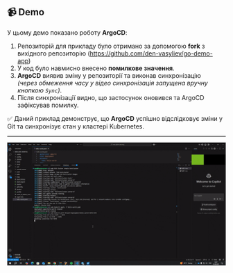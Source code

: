## 📹 Demo

У цьому демо показано роботу **ArgoCD**:

1. Репозиторій для прикладу було отримано за допомогою **fork** з вихідного репозиторію (https://github.com/den-vasyliev/go-demo-app)
2. У код було навмисно внесено **помилкове значення**.
3. **ArgoCD** виявив зміну у репозиторії та виконав синхронізацію  
   *(через обмеження часу у відео синхронізація запущена вручну кнопкою `Sync`)*.
4. Після синхронізації видно, що застосунок оновився та ArgoCD зафіксував помилку.

✅ Даний приклад демонструє, що **ArgoCD** успішно відслідковує зміни у Git та синхронізує стан у кластері Kubernetes.

---

![Demo](.data/demo.gif)
